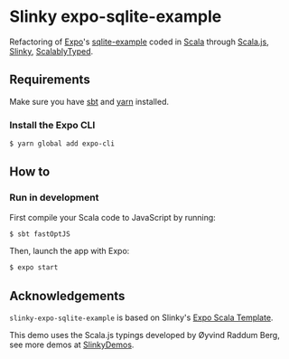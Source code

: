 # Slinky expo-sqlite-example
Refactoring of [Expo](https://expo.io)'s [sqlite-example](https://github.com/expo/sqlite-example) coded in [Scala](https://scala-lang.org/) through [Scala.js](https://www.scala-js.org), [Slinky](https://slinky.dev), [ScalablyTyped](https://github.com/oyvindberg/ScalablyTyped).

## Requirements
Make sure you have [sbt](https://www.scala-sbt.org) and [yarn](https://yarnpkg.com) installed.

### Install the Expo CLI
```sh
$ yarn global add expo-cli
```

## How to
### Run in development

First compile your Scala code to JavaScript by running:
```sh
$ sbt fastOptJS
```

Then, launch the app with Expo:
```sh
$ expo start
```

## Acknowledgements
`slinky-expo-sqlite-example` is based on Slinky's [Expo Scala Template](https://github.com/shadaj/expo-template-scala).

This demo uses the Scala.js typings developed by Øyvind Raddum Berg, see more demos at [SlinkyDemos](https://github.com/ScalablyTyped/SlinkyDemos).
